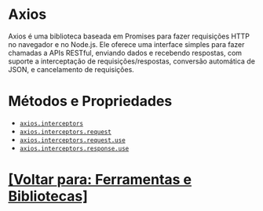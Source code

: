 # Axios

Axios é uma biblioteca baseada em Promises para fazer requisições HTTP no navegador e no Node.js. Ele oferece uma interface simples para fazer chamadas a APIs RESTful, enviando dados e recebendo respostas, com suporte a interceptação de requisições/respostas, conversão automática de JSON, e cancelamento de requisições.

# Métodos e Propriedades

- [`axios.interceptors`](./2-interceptors.md)
- [`axios.interceptors.request`](./3-request.md)
- [`axios.interceptors.request.use`](./4-request-use.md)
- [`axios.interceptors.response.use`](./5-response-use.md)

# [[Voltar para: Ferramentas e Bibliotecas]](../../ferramentas-bibliotecas.md)